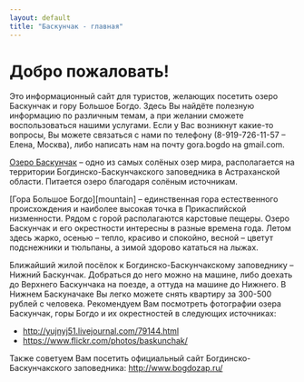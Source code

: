 ```yaml
---
layout: default
title: "Баскунчак - главная"
---
```


Добро пожаловать!
=================

Это информационный сайт для туристов, желающих посетить озеро Баскунчак и гору
Большое Богдо. Здесь Вы найдёте полезную информацию по различным темам, а при
желании сможете воспользоваться нашими услугами. Если у Вас возникнут какие-то
вопросы, Вы можете связаться с нами по телефону (8-919-726-11-57 – Елена, Москва),
либо написать нам на почту gora.bogdo на gmail.com.

[Озеро Баскунчак][lake] – одно из самых солёных озер мира, располагается на территории
Богдинско-Баскунчакского заповедника в Астраханской области. Питается озеро
благодаря солёным источникам.

[Гора Большое Богдо][mountain] – единственная гора естественного происхождения и наиболее
высокая точка в Прикаспийской низменности.
Рядом с горой располагаются карстовые пещеры.
Озеро Баскунчак и его окрестности интересны в разные времена года. Летом здесь жарко,
осенью – тепло, красиво и спокойно, весной – цветут подснежники и тюльпаны, а зимой
здорово кататься на лыжах.

Ближайший жилой посёлок к Богдинско-Баскунчакскому заповеднику – Нижний
Баскунчак. Добраться до него можно на машине, либо доехать до Верхнего Баскунчака
на поезде, а оттуда на машине до Нижнего.
В Нижнем Баскуначаке Вы легко можете снять квартиру за 300-500 рублей с человека.
Рекомендуем Вам посмотреть фотографии озера Баскунчак, горы Богдо и их окрестностей
в следующих источниках:

- <http://yujnyj51.livejournal.com/79144.html>
- <https://www.flickr.com/photos/baskunchak/>

Также советуем Вам посетить официальный сайт Богдинско-Баскунчакского заповедника:
<http://www.bogdozap.ru/>

[lake]:     /lake.html

